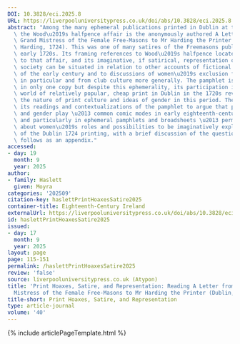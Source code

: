 ```yaml
---
DOI: 10.3828/eci.2025.8
URL: https://liverpooluniversitypress.co.uk/doi/abs/10.3828/eci.2025.8
abstract: "Among the many ephemeral publications printed in Dublin at the height of\
  \ the Wood\u2019s halfpence affair is the anonymously authored A Letter from the\
  \ Grand Mistress of the Female Free-Masons to Mr Harding the Printer (Dublin: John\
  \ Harding, 1724). This was one of many satires of the Freemasons published in the\
  \ early 1720s. Its framing references to Wood\u2019s halfpence locate it in relation\
  \ to that affair, and its imaginative, if satirical, representation of a female\
  \ society can be situated in relation to other accounts of fictional female clubs\
  \ of the early century and to discussions of women\u2019s exclusion from Freemasonry\
  \ in particular and from club culture more generally. The pamphlet is known to survive\
  \ in only one copy but despite this ephemerality, its participation in the dynamic\
  \ world of relatively popular, cheap print in Dublin in the 1720s reveals much about\
  \ the nature of print culture and ideas of gender in this period. The essay uses\
  \ its readings and contextualizations of the pamphlet to argue that print hoaxes\
  \ and gender play \u2013 common comic modes in early eighteenth-century print culture,\
  \ and particularly in ephemeral pamphlets and broadsheets \u2013 permitted ideas\
  \ about women\u2019s roles and possibilities to be imaginatively explored. A transcription\
  \ of the Dublin 1724 printing, with a brief discussion of the question of its authorship,\
  \ follows as an appendix."
accessed:
- day: 19
  month: 9
  year: 2025
author:
- family: Haslett
  given: Moyra
categories: '202509'
citation-key: haslettPrintHoaxesSatire2025
container-title: Eighteenth-Century Ireland
externalUrl: https://liverpooluniversitypress.co.uk/doi/abs/10.3828/eci.2025.8
id: haslettPrintHoaxesSatire2025
issued:
- day: 17
  month: 9
  year: 2025
layout: page
page: 115-151
permalink: /haslettPrintHoaxesSatire2025
review: 'false'
source: liverpooluniversitypress.co.uk (Atypon)
title: 'Print Hoaxes, Satire, and Representation: Reading A Letter from the Grand
  Mistress of the Female Free-Masons to Mr Harding the Printer (Dublin, 1724)'
title-short: Print Hoaxes, Satire, and Representation
type: article-journal
volume: '40'
---
```

{% include articlePageTemplate.html %}